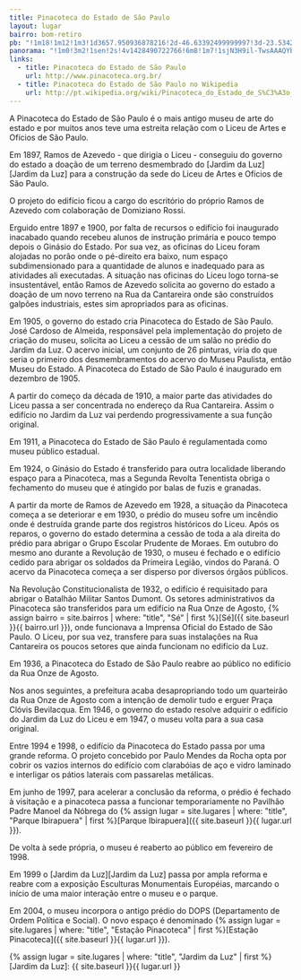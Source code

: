 ```yaml
---
title: Pinacoteca do Estado de São Paulo
layout: lugar
bairro: bom-retiro
pb: "!1m18!1m12!1m3!1d3657.950936878216!2d-46.63392499999997!3d-23.534267000000003!2m3!1f0!2f0!3f0!3m2!1i1024!2i768!4f13.1!3m3!1m2!1s0x94ce5858e87e68e7%3A0xdcc3da8573212301!2sPinacoteca+do+Estado+de+S%C3%A3o+Paulo!5e0!3m2!1sen!2sbr!4v1427339840684"
panorama: "!1m0!3m2!1sen!2s!4v1428490722766!6m8!1m7!1sjN3H9il-TwsAAAQYbJP7sQ!2m2!1d-23.535017!2d-46.634082!3f0!4f0!5f0.7820865974627469"
links: 
  - title: Pinacoteca do Estado de São Paulo
    url: http://www.pinacoteca.org.br/
  - title: Pinacoteca do Estado de São Paulo no Wikipedia
    url: http://pt.wikipedia.org/wiki/Pinacoteca_do_Estado_de_S%C3%A3o_Paulo
---
```

A Pinacoteca do Estado de São Paulo é o mais antigo museu de arte do estado e por muitos anos teve uma estreita relação com o Liceu de Artes e Ofícios de São Paulo.

Em <time datetime="1897">1897</time>, Ramos de Azevedo - que dirigia o Liceu - conseguiu do governo do estado a doação de um terreno desmembrado do [Jardim da Luz][Jardim da Luz] para a construção da sede do Liceu de Artes e Ofícios de São Paulo.

O projeto do edifício ficou a cargo do escritório do próprio Ramos de Azevedo com colaboração de Domiziano Rossi.

Erguido entre <time datetime="1897">1897</time> e <time datetime=1900>1900</time>, por falta de recursos o edifício foi inaugurado inacabado quando recebeu alunos de instrução primária e pouco tempo depois o Ginásio do Estado. Por sua vez, as oficinas do Liceu foram alojadas no porão onde o pé-direito era baixo, num espaço subdimensionado para a quantidade de alunos e inadequado para as atividades ali executadas. A situação nas oficinas do Liceu logo torna-se insustentável, então Ramos de Azevedo solicita ao governo do estado a doação de um novo terreno na Rua da Cantareira onde são construídos galpões industriais, estes sim apropriados para as oficinas.

Em <time datetime="1905">1905</time>, o governo do estado cria Pinacoteca do Estado de São Paulo. José Cardoso de Almeida, responsável pela implementação do projeto de criação do museu, solicita ao Liceu a cessão de um salão no prédio do Jardim da Luz. O acervo inicial, um conjunto de 26 pinturas, viria do que seria o primeiro dos desmembramentos do acervo do Museu Paulista, então Museu do Estado. A Pinacoteca do Estado de São Paulo é inaugurado em dezembro de <time datetime="1905">1905</time>.

A partir do começo da década de 1910, a maior parte das atividades do Liceu passa a ser concentrada no endereço da Rua Cantareira. Assim o edifício no Jardim da Luz vai perdendo progressivamente a sua função original.

Em <time datetime="1911">1911</time>, a Pinacoteca do Estado de São Paulo é regulamentada como museu público estadual.

Em <time datetime="1924">1924</time>, o Ginásio do Estado é transferido para outra localidade liberando espaço para a Pinacoteca, mas a Segunda Revolta Tenentista obriga o fechamento do museu que é atingido por balas de fuzis e granadas.

A partir da morte de Ramos de Azevedo em <time datetime="1928">1928</time>, a situação da Pinacoteca começa a se deteriorar e em <time datetime="1930">1930</time>, o prédio do museu sofre um incêndio onde é destruída grande parte dos registros históricos do Liceu. Após os reparos, o governo do estado determina a cessão de toda a ala direita do prédio para abrigar o Grupo Escolar Prudente de Moraes. Em outubro do mesmo ano durante a Revolução de 1930, o museu é fechado e o edifício cedido para abrigar os soldados da Primeira Legião, vindos do Paraná. O acervo da Pinacoteca começa a ser disperso por diversos órgãos públicos.

Na Revolução Constitucionalista de 1932, o edifício é requisitado para abrigar o Batalhão Militar Santos Dumont. Os setores administrativos da Pinacoteca são transferidos para um edifício na Rua Onze de Agosto, {% assign bairro = site.bairros | where: "title", "Sé" | first %}[Sé]({{ site.baseurl }}{{ bairro.url }}), onde funcionava a Imprensa Oficial do Estado de São Paulo. O Liceu, por sua vez, transfere para suas instalações na Rua Cantareira os poucos setores que ainda funcionam no edifício da Luz.

Em <time datetime="1936">1936</time>, a Pinacoteca do Estado de São Paulo reabre ao público no edifício da Rua Onze de Agosto.

Nos anos seguintes, a prefeitura acaba desapropriando todo um quarteirão da Rua Onze de Agosto com a intenção de demolir tudo e erguer Praça Clóvis Bevilacqua. Em <time datetime="1946">1946</time>, o governo do estado resolve adquirir o edifício do Jardim da Luz do Liceu e em <time datetime="1947">1947</time>, o museu volta para a sua casa original.

Entre <time datetime="1994">1994</time> e <time datetime="1998">1998</time>, o edifício da Pinacoteca do Estado passa por uma grande reforma. O projeto concebido por Paulo Mendes da Rocha opta por cobrir os vazios internos do edifício com clarabóias de aço e vidro laminado e interligar os pátios laterais com passarelas metálicas.

Em <time datetime="1997-06">junho de 1997</time>, para acelerar a conclusão da reforma, o prédio é fechado à visitação e a pinacoteca passa a funcionar temporariamente no Pavilhão Padre Manoel da Nóbrega do {% assign lugar = site.lugares | where: "title", "Parque Ibirapuera" | first %}[Parque Ibirapuera]({{ site.baseurl }}{{ lugar.url }}).

De volta à sede própria, o museu é reaberto ao público em <time datetime="1998-02">fevereiro de 1998</time>.

Em <time datetime="1999">1999</time> o [Jardim da Luz][Jardim da Luz] passa por ampla reforma e reabre com a exposição Esculturas Monumentais Européias, marcando o início de uma maior interação entre o museu e o parque.

Em <time datetime="2004">2004</time>, o museu incorpora o antigo prédio do DOPS (Departamento de Ordem Política e Social). O novo espaço é denominado {% assign lugar = site.lugares | where: "title", "Estação Pinacoteca" | first %}[Estação Pinacoteca]({{ site.baseurl }}{{ lugar.url }}).

{% assign lugar = site.lugares | where: "title", "Jardim da Luz" | first %}[Jardim da Luz]: {{ site.baseurl }}{{ lugar.url }}